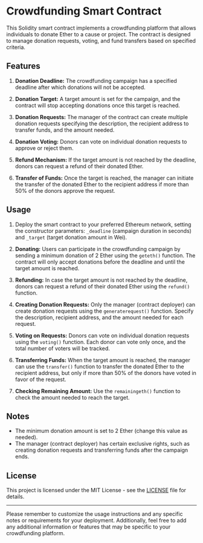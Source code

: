 # Crowdfunding Smart Contract

This Solidity smart contract implements a crowdfunding platform that allows individuals to donate Ether to a cause or project. The contract is designed to manage donation requests, voting, and fund transfers based on specified criteria.

## Features

1. **Donation Deadline:** The crowdfunding campaign has a specified deadline after which donations will not be accepted.

2. **Donation Target:** A target amount is set for the campaign, and the contract will stop accepting donations once this target is reached.

3. **Donation Requests:** The manager of the contract can create multiple donation requests specifying the description, the recipient address to transfer funds, and the amount needed.

4. **Donation Voting:** Donors can vote on individual donation requests to approve or reject them.

5. **Refund Mechanism:** If the target amount is not reached by the deadline, donors can request a refund of their donated Ether.

6. **Transfer of Funds:** Once the target is reached, the manager can initiate the transfer of the donated Ether to the recipient address if more than 50% of the donors approve the request.

## Usage

1. Deploy the smart contract to your preferred Ethereum network, setting the constructor parameters: `_deadline` (campaign duration in seconds) and `_target` (target donation amount in Wei).

2. **Donating:** Users can participate in the crowdfunding campaign by sending a minimum donation of 2 Ether using the `geteth()` function. The contract will only accept donations before the deadline and until the target amount is reached.

3. **Refunding:** In case the target amount is not reached by the deadline, donors can request a refund of their donated Ether using the `refund()` function.

4. **Creating Donation Requests:** Only the manager (contract deployer) can create donation requests using the `generaterequest()` function. Specify the description, recipient address, and the amount needed for each request.

5. **Voting on Requests:** Donors can vote on individual donation requests using the `voting()` function. Each donor can vote only once, and the total number of voters will be tracked.

6. **Transferring Funds:** When the target amount is reached, the manager can use the `transfer()` function to transfer the donated Ether to the recipient address, but only if more than 50% of the donors have voted in favor of the request.

7. **Checking Remaining Amount:** Use the `remainingeth()` function to check the amount needed to reach the target.

## Notes

- The minimum donation amount is set to 2 Ether (change this value as needed).
- The manager (contract deployer) has certain exclusive rights, such as creating donation requests and transferring funds after the campaign ends.

## License

This project is licensed under the MIT License - see the [LICENSE](LICENSE) file for details.

---

Please remember to customize the usage instructions and any specific notes or requirements for your deployment. Additionally, feel free to add any additional information or features that may be specific to your crowdfunding platform.
